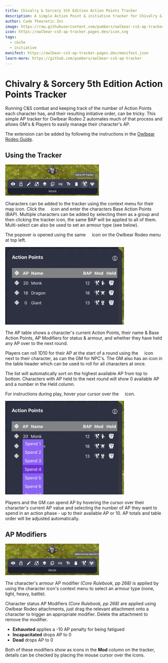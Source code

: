 ```yaml
---
title: Chivalry & Sorcery 5th Edition Action Points Tracker
description: A simple Action Point & initiative tracker for Chivalry & Sorcery 5e.
author: Code Theoretic Inc
image: https://raw.githubusercontent.com/pumbers/owlbear-cs5-ap-tracker/main/public/screenshot_popover.webp
icon: https://owlbear-cs5-ap-tracker.pages.dev/icon.svg
tags:
  - c&s5e
  - initiative
manifest: https://owlbear-cs5-ap-tracker.pages.dev/manifest.json
learn-more: https://github.com/pumbers/owlbear-cs5-ap-tracker
---
```


# Chivalry & Sorcery 5th Edition Action Points Tracker

Running C&S combat and keeping track of the number of Action Points each character has, and their resulting initiative order, can be tricky. This simple AP tracker for Owlbear Rodeo 2 automates much of that process and allows GM's & Players to easily manage their character's AP.

The extension can be added by following the instructions in the [Owlbear Rodeo Guide](https://extensions.owlbear.rodeo/guide).

## Using the Tracker

<img src="screenshot_contextmenu.webp"/>

Characters can be added to the tracker using the context menu for their map icon. Click the <img src="icons/swordman.svg" width="12"/> icon and enter the characters Base Action Points (BAP). Multiple characters can be added by selecting them as a group and then clicking the tracker icon, the same BAP will be applied to all of them. Multi-select can also be used to set an armour type (see below).

The popover is opened using the same <img src="icons/swordman.svg" width="12"/> icon on the Owlbear Rodeo menu at top left.

<img src="screenshot_popover.webp"/>

The AP table shows a character's current Action Points, their name & Base Action Points, AP Modifiers for status & armour, and whether they have held any AP over to the next round.

Players can roll 1D10 for their AP at the start of a round using the <img src="icons/d10.svg" width="12"/> icon next to their character, as can the GM for NPC's. The GM also has an icon in the table header which can be used to roll for all characters at once.

The list will automatically sort on the highest available AP from top to bottom. Characters with AP held to the next round will show 0 available AP and a number in the Held column.

For instructions during play, hover your cursor over the <img src="icons/info.svg" width="12"/> icon.

<img src="screenshot_spending.webp"/>

Players and the GM can spend AP by hovering the cursor over their character's current AP value and selecting the number of AP they want to spend in an action phase - up to their available AP or 10. AP totals and table order will be adjusted automatically.

## AP Modifiers

<img src="screenshot_armour.webp"/>

The character's armour AP modifier _(Core Rulebook, pp 268)_ is applied by using the character icon's context menu to select an armour type (none, light, heavy, battle).

Character status AP Modifiers _(Core Rulebook, pp 268)_ are applied using Owlbear Rodeo attachments, just drag the relevant attachment onto a character to trigger an appropriate modifier. Delete the attachment to remove the modifier.

- **Exhausted** applies a -10 AP penalty for being fatigued
- **Incapacitated** drops AP to 0
- **Dead** drops AP to 0

Both of these modifiers show as icons in the **Mod** column on the tracker, details can be checked by placing the mouse cursor over the icons.
